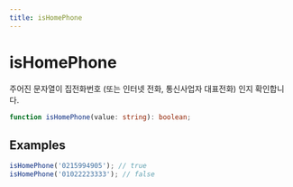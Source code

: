```yaml
---
title: isHomePhone
---
```


# isHomePhone

주어진 문자열이 집전화번호 (또는 인터넷 전화, 통신사업자 대표전화) 인지 확인합니다.

```typescript
function isHomePhone(value: string): boolean;
```

## Examples

```typescript
isHomePhone('0215994905'); // true
isHomePhone('01022223333'); // false
```

